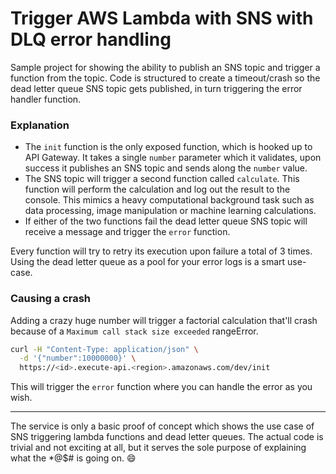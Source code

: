# Trigger AWS Lambda with SNS with DLQ error handling 
Sample project for showing the ability to publish an SNS topic and trigger a function from the topic. Code is structured to create a timeout/crash so the dead letter queue SNS topic gets published, in turn triggering the error handler function.

### Explanation

- The `init` function is the only exposed function, which is hooked up to API Gateway. It takes a single `number` parameter which it validates, upon success it publishes an SNS topic and sends along the `number` value.
- The SNS topic will trigger a second function called `calculate`. This function will perform the calculation and log out the result to the console. This mimics a heavy computational background task such as data processing, image manipulation or machine learning calculations.
- If either of the two functions fail the dead letter queue SNS topic will receive a message and trigger the `error` function.

Every function will try to retry its execution upon failure a total of 3 times. Using the dead letter queue as a pool for your error logs is a smart use-case.

### Causing a crash
Adding a crazy huge number will trigger a factorial calculation that'll crash because of a `Maximum call stack size exceeded` rangeError.

```bash
curl -H "Content-Type: application/json" \
  -d '{"number":10000000}' \
  https://<id>.execute-api.<region>.amazonaws.com/dev/init
```

This will trigger the `error` function where you can handle the error as you wish.

---

The service is only a basic proof of concept which shows the use case of SNS triggering lambda functions and dead letter queues. The actual code is trivial and not exciting at all, but it serves the sole purpose of explaining what the *@$# is going on. :smile: